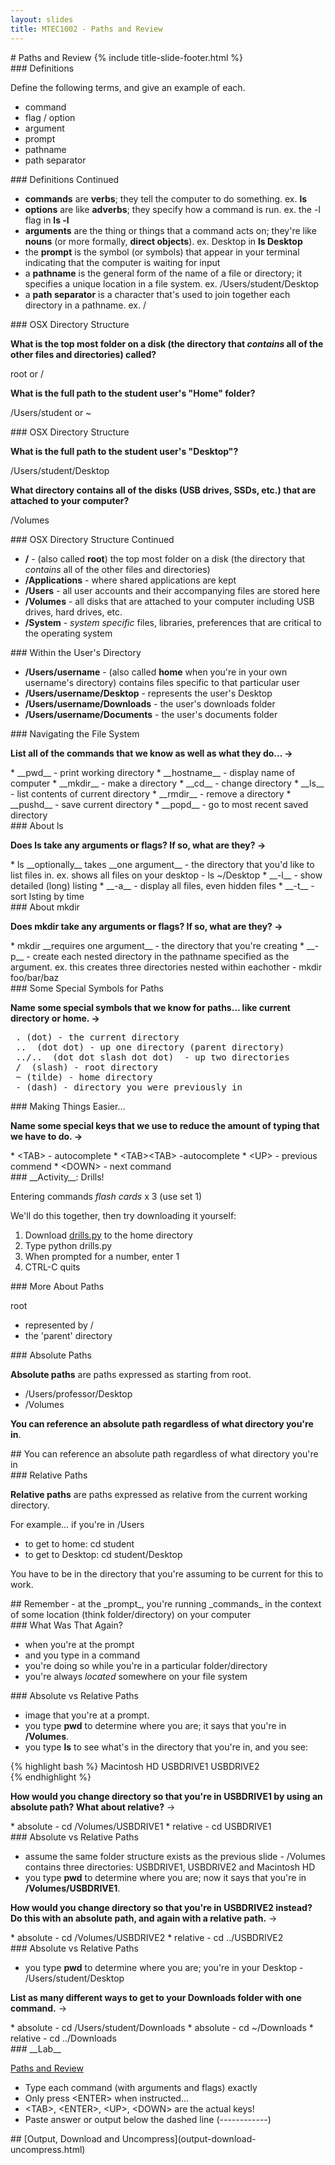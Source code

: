 ```yaml
---
layout: slides
title: MTEC1002 - Paths and Review
---
```


<section markdown="block" class="title-slide">
# Paths and Review
{% include title-slide-footer.html %}
</section>

<section markdown="block">
### Definitions

Define the following terms, and give an example of each.

* command
* flag / option
* argument
* prompt
* pathname
* path separator

</section>

<section markdown="block">
### Definitions Continued

* __commands__ are __verbs__; they tell the computer to do something.  ex. __ls__
* __options__ are like __adverbs__;  they specify how a command is run.  ex. the -l flag in __ls -l__
* __arguments__ are the thing or things that a command acts on; they're like __nouns__ (or more formally, __direct objects__).  ex. Desktop in __ls Desktop__
* the __prompt__ is the symbol (or symbols) that appear in your terminal indicating that the computer is waiting for input
* a __pathname__ is the general form of the name of a file or directory; it specifies a unique location in a file system.  ex. /Users/student/Desktop
* a __path separator__ is a character that's used to join together each directory in a pathname.  ex. /
</section>

<section markdown="block">
### OSX Directory Structure

__What is the top most folder on a disk (the directory that _contains_ all of the other files and directories) called?__

<div class="incremental" markdown="block">
root or /

__What is the full path to the student user's "Home" folder?__

/Users/student or ~

</div>
</section>

<section markdown="block">
### OSX Directory Structure

__What is the full path to the student user's "Desktop"?__

<div class="incremental" markdown="block">

/Users/student/Desktop

__What directory contains all of the disks (USB drives, SSDs, etc.) that are attached to your computer?__ 

/Volumes
</div>
</section>

<section markdown="block">
### OSX Directory Structure Continued

* __/__ - (also called __root__) the top most folder on a disk (the directory that _contains_ all of the other files and directories)
* __/Applications__ - where shared applications are kept
* __/Users__ - all user accounts and their accompanying files are stored here
* __/Volumes__ - all disks that are attached to your computer including USB drives, hard drives, etc.
* __/System__ - _system specific_ files, libraries, preferences that are critical to the operating system
</section>

<section markdown="block">
### Within the User's Directory

* __/Users/username__ - (also called __home__ when you're in your own username's directory) contains files specific to that particular user
* __/Users/username/Desktop__ - represents the user's Desktop
* __/Users/username/Downloads__ - the user's downloads folder
* __/Users/username/Documents__ - the user's documents folder
</section>

<section markdown="block">
### Navigating the File System

__List all of the commands that we know as well as what they do... &rarr;__ 

<div class="incremental" markdown="block">
* __pwd__ - print working directory
* __hostname__ - display name of computer
* __mkdir__ - make a directory 
* __cd__ - change directory
* __ls__ - list contents of current directory
* __rmdir__ - remove a directory
* __pushd__ - save current directory
* __popd__ -  go to most recent saved directory
</div>
</section>

<section markdown="block">
### About ls

__Does ls take any arguments or flags?  If so, what are they? &rarr;__ 

<div class="incremental" markdown="block">
* ls __optionally__ takes __one argument__ - the directory that you'd like to list files in.  ex.  shows all files on your desktop - ls ~/Desktop
* __-l__ - show detailed (long) listing
* __-a__ - display all files, even hidden files
* __-t__ - sort lsting by time
</div>
</section>

<section markdown="block">
### About mkdir

__Does mkdir take any arguments or flags?  If so, what are they? &rarr;__ 

<div class="incremental" markdown="block">
* mkdir __requires one argument__ - the directory that you're creating
* __-p__ - create each nested directory in the pathname specified as the argument.  ex.  this creates three directories nested within eachother - mkdir foo/bar/baz 
</div>
</section>

<section markdown="block">
### Some Special Symbols for Paths

__Name some special symbols that we know for paths... like current directory or home. &rarr;__

<div class="incremental" markdown="block">
<pre>
 . (dot) - the current directory
 ..  (dot dot) - up one directory (parent directory)
 ../..  (dot dot slash dot dot)  - up two directories
 /  (slash) - root directory
 ~ (tilde) - home directory
 - (dash) - directory you were previously in
</pre>
</div>
</section>


<section markdown="block">
### Making Things Easier...

__Name some special keys that we use to reduce the amount of typing that we have to do. &rarr;__

<div class="incremental" markdown="block">
* &lt;TAB&gt; - autocomplete
* &lt;TAB&gt;&lt;TAB&gt; -autocomplete
* &lt;UP&gt; - previous commend
* &lt;DOWN&gt; - next command
</div>
</section>

<section markdown="block">
### __Activity__: Drills!

Entering commands _flash cards_ x 3 (use set 1)

We'll do this together, then try downloading it yourself:

1. Download [drills.py](drills.py) to the home directory
2. Type python drills.py
3. When prompted for a number, enter 1
4. CTRL-C quits
</section>



<section markdown="block">
### More About Paths

root

* represented by /
* the 'parent' directory

</section>

<section markdown="block">
### Absolute Paths

__Absolute paths__ are paths expressed as starting from root.

* /Users/professor/Desktop
* /Volumes

__You can reference an absolute path regardless of what directory you're in__.
</section>

<section markdown="block">
## You can reference an absolute path regardless of what directory you're in
</section>

<section markdown="block">
### Relative Paths

__Relative paths__ are paths expressed as relative from the current working directory.

For example... if you're in /Users

* to get to home: cd student
* to get to Desktop: cd student/Desktop

You have to be in the directory that you're assuming to be current for this to work.
</section>

<section markdown="block">
## Remember - at the _prompt_, you're running _commands_ in the context of some location (think folder/directory) on your computer
</section>

<section markdown="block">
### What Was That Again? 

* when you're at the prompt
* and you type in a command
* you're doing so while you're in a particular folder/directory
* you're always _located_ somewhere on your file system

</section>

<section markdown="block">
### Absolute vs Relative Paths

* image that you're at a prompt.  
* you type __pwd__ to determine where you are; it says that you're in __/Volumes__.  
* you type __ls__ to see what's in the directory that you're in, and you see:

{% highlight bash %}
Macintosh HD			USBDRIVE1			USBDRIVE2		
{% endhighlight %}

__How would you change directory so that you're in USBDRIVE1 by using an absolute path?  What about relative?__ &rarr;

<div class="incremental" markdown="block">
* absolute - cd /Volumes/USBDRIVE1
* relative - cd USBDRIVE1
</div>
</section>

<section markdown="block">
### Absolute vs Relative Paths

* assume the same folder structure exists as the previous slide - /Volumes contains three directories: USBDRIVE1, USBDRIVE2 and Macintosh HD
* you type __pwd__ to determine where you are; now it says that you're in __/Volumes/USBDRIVE1__.  

__How would you change directory so that you're in USBDRIVE2 instead?  Do this with an absolute path, and again with a relative path.__ &rarr;

<div class="incremental" markdown="block">
* absolute - cd /Volumes/USBDRIVE2
* relative - cd ../USBDRIVE2
</div>
</section>

<section markdown="block">
### Absolute vs Relative Paths

* you type __pwd__ to determine where you are; you're in your Desktop - /Users/student/Desktop  

__List as many different ways to get to your Downloads folder with one command.__ &rarr;

<div class="incremental" markdown="block">
* absolute - cd /Users/student/Downloads
* absolute - cd ~/Downloads
* relative - cd ../Downloads
</div>
</section>

<section markdown="block">
### __Lab__

[Paths and Review](lab-02-part-01-paths-review.txt)

* Type each command (with arguments and flags) exactly
* Only press &lt;ENTER&gt; when instructed...
* &lt;TAB&gt;, &lt;ENTER&gt;, &lt;UP&gt;, &lt;DOWN&gt; are the actual keys!
* Paste answer or output below the dashed line (------------)

</section>

<section markdown="block">
## [Output, Download and Uncompress](output-download-uncompress.html)
</section>
